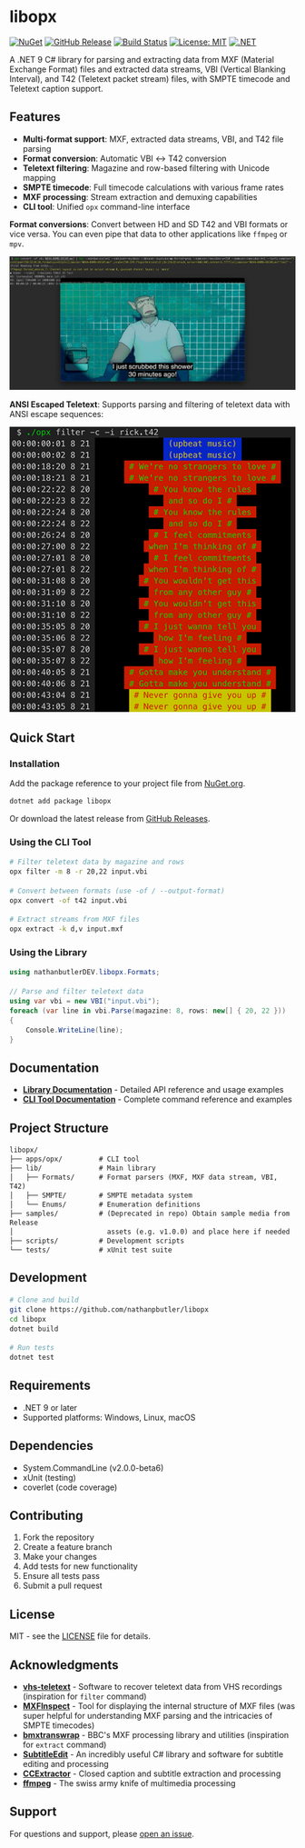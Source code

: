 # libopx

[![NuGet](https://img.shields.io/nuget/v/libopx?style=flat-square)](https://www.nuget.org/packages/libopx)
[![GitHub Release](https://img.shields.io/github/v/release/nathanpbutler/libopx?style=flat-square)](https://github.com/nathanpbutler/libopx/releases)
[![Build Status](https://img.shields.io/github/actions/workflow/status/nathanpbutler/libopx/ci.yml?branch=main&style=flat-square)](https://github.com/nathanpbutler/libopx/actions)
[![License: MIT](https://img.shields.io/badge/License-MIT-yellow.svg?style=flat-square)](https://opensource.org/licenses/MIT)
[![.NET](https://img.shields.io/badge/.NET-9-blue?style=flat-square)](https://dotnet.microsoft.com/download/dotnet/9.0)

A .NET 9 C# library for parsing and extracting data from MXF (Material Exchange Format) files and extracted data streams, VBI (Vertical Blanking Interval), and T42 (Teletext packet stream) files, with SMPTE timecode and Teletext caption support.

## Features

- **Multi-format support**: MXF, extracted data streams, VBI, and T42 file parsing
- **Format conversion**: Automatic VBI ↔ T42 conversion
- **Teletext filtering**: Magazine and row-based filtering with Unicode mapping
- **SMPTE timecode**: Full timecode calculations with various frame rates
- **MXF processing**: Stream extraction and demuxing capabilities
- **CLI tool**: Unified `opx` command-line interface

**Format conversions**: Convert between HD and SD T42 and VBI formats or vice versa. You can even pipe that data to other applications like `ffmpeg` or `mpv`.

![Piping Example](https://raw.githubusercontent.com/nathanpbutler/libopx/main/assets/mpv-piping-example.jpg)

**ANSI Escaped Teletext**: Supports parsing and filtering of teletext data with ANSI escape sequences:

![VHS Teletext Comparison](https://raw.githubusercontent.com/nathanpbutler/libopx/main/assets/filtering.png)

## Quick Start

### Installation

Add the package reference to your project file from [NuGet.org](https://www.nuget.org/packages/libopx).

```bash
dotnet add package libopx
```

Or download the latest release from [GitHub Releases](https://github.com/nathanpbutler/libopx/releases).

### Using the CLI Tool

```bash
# Filter teletext data by magazine and rows
opx filter -m 8 -r 20,22 input.vbi

# Convert between formats (use -of / --output-format)
opx convert -of t42 input.vbi

# Extract streams from MXF files
opx extract -k d,v input.mxf
```

### Using the Library

```csharp
using nathanbutlerDEV.libopx.Formats;

// Parse and filter teletext data
using var vbi = new VBI("input.vbi");
foreach (var line in vbi.Parse(magazine: 8, rows: new[] { 20, 22 }))
{
    Console.WriteLine(line);
}
```

## Documentation

- **[Library Documentation](lib/README.md)** - Detailed API reference and usage examples
- **[CLI Tool Documentation](apps/opx/README.md)** - Complete command reference and examples

## Project Structure

```plaintext
libopx/
├── apps/opx/         # CLI tool
├── lib/              # Main library
│   ├── Formats/      # Format parsers (MXF, MXF data stream, VBI, T42)
│   ├── SMPTE/        # SMPTE metadata system
│   └── Enums/        # Enumeration definitions
├── samples/          # (Deprecated in repo) Obtain sample media from Release
│                       assets (e.g. v1.0.0) and place here if needed
├── scripts/          # Development scripts
└── tests/            # xUnit test suite
```

## Development

```bash
# Clone and build
git clone https://github.com/nathanpbutler/libopx
cd libopx
dotnet build

# Run tests
dotnet test
```

## Requirements

- .NET 9 or later
- Supported platforms: Windows, Linux, macOS

## Dependencies

- System.CommandLine (v2.0.0-beta6)
- xUnit (testing)
- coverlet (code coverage)

## Contributing

1. Fork the repository
2. Create a feature branch
3. Make your changes
4. Add tests for new functionality
5. Ensure all tests pass
6. Submit a pull request

## License

MIT - see the [LICENSE](LICENSE) file for details.

## Acknowledgments

- **[vhs-teletext](https://github.com/ali1234/vhs-teletext)** - Software to recover teletext data from VHS recordings (inspiration for `filter` command)
- **[MXFInspect](https://github.com/Myriadbits/MXFInspect)** - Tool for displaying the internal structure of MXF files (was super helpful for understanding MXF parsing and the intricacies of SMPTE timecodes)
- **[bmxtranswrap](https://github.com/bbc/bmx)** - BBC's MXF processing library and utilities (inspiration for `extract` command)
- **[SubtitleEdit](https://github.com/SubtitleEdit/subtitleedit)** - An incredibly useful C# library and software for subtitle editing and processing
- **[CCExtractor](https://github.com/CCExtractor/ccextractor)** - Closed caption and subtitle extraction and processing
- **[ffmpeg](https://ffmpeg.org/)** - The swiss army knife of multimedia processing

## Support

For questions and support, please [open an issue](https://github.com/nathanpbutler/libopx/issues).
